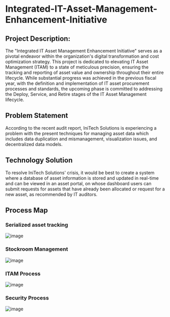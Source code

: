 # Integrated-IT-Asset-Management-Enhancement-Initiative

## Project Description:

The "Integrated IT Asset Management Enhancement Initiative" serves as a pivotal endeavor within the organization's digital transformation and cost optimization strategy. This project is dedicated to elevating IT Asset Management (ITAM) to a state of meticulous precision, ensuring the tracking and reporting of asset value and ownership throughout their entire lifecycle. While substantial progress was achieved in the previous fiscal year, with the definition and implementation of IT asset procurement processes and standards, the upcoming phase is committed to addressing the Deploy, Service, and Retire stages of the IT Asset Management lifecycle.

## Problem Statement

According to the recent audit report, IniTech Solutions is experiencing a problem with the present techniques for managing asset data which includes data duplication and mismanagement, visualization issues, and decentralized data models.

## Technology Solution

To resolve IniTech Solutions' crisis, it would be best to create a system where a database of asset information is stored and updated in real-time and can be viewed in an asset portal, on whose dashboard users can submit requests for assets that have already been allocated or request for a new asset, as recommended by IT auditors.

## Process Map

### Serialized asset tracking 	 

![image](https://github.com/swethamurthy25/Integrated-IT-Asset-Management-Enhancement-Initiative/assets/112581595/369d9eb6-3dc8-4d2c-b56c-8725e865cd5d)

### Stockroom Management

![image](https://github.com/swethamurthy25/Integrated-IT-Asset-Management-Enhancement-Initiative/assets/112581595/18cc1c78-7b01-46b4-97ee-803ee4c685ec)

### ITAM Process

![image](https://github.com/swethamurthy25/Integrated-IT-Asset-Management-Enhancement-Initiative/assets/112581595/f9e75f4a-dc0f-421f-b9ea-fc73d02696f1)

### Security Process

![image](https://github.com/swethamurthy25/Integrated-IT-Asset-Management-Enhancement-Initiative/assets/112581595/435b2902-40f4-4979-b6a5-7e9cb5c1e5d2)





